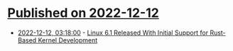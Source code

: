 # [Published on 2022-12-12](index.md)

* [2022-12-12, 03:18:00](https://linux.slashdot.org/story/22/12/12/0313228/linux-61-released-with-initial-support-for-rust-based-kernel-development?utm_source=rss1.0mainlinkanon&utm_medium=feed) - [Linux 6.1 Released With Initial Support for Rust-Based Kernel Development](https://linux.slashdot.org/story/22/12/12/0313228/linux-61-released-with-initial-support-for-rust-based-kernel-development?utm_source=rss1.0mainlinkanon&utm_medium=feed)
